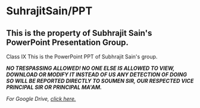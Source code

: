 # SuhrajitSain/PPT
## This is the property of Subhrajit Sain's PowerPoint Presentation Group.
Class IX
This is the PowerPoint PPT of Subhrajit Sain's group.

_**NO TRESPASSING ALLOWED!
NO ONE ELSE IS ALLOWED TO VIEW, DOWNLOAD OR MODIFY IT INSTEAD OF US
ANY DETECTION OF DOING SO WILL BE REPORTED DIRECTLY TO SOUMEN SIR, OUR RESPECTED VICE PRINCIPAL SIR OR PRINCIPAL MA'AM.**_

_For Google Drive, [click here.](https://jstrieb.github.io/link-lock/#eyJ2IjoiMC4wLjEiLCJlIjoiZnk2NEJjVTdaRno1YWVITHFJRFpaTlhHc3hUQ1pGYWNXa3RwcHVFcGN4YVJwdTdTUWFYa1VZN1pnem5PekFMWW5CUGJYbCtVSVpwb05leFNkNndrTE9od2JtY2FTMXVrdStoSEdqVGZIdGZvbXNReTByOGdjczgvQURwS25GMWFjOHEzMHc9PSIsImgiOiJTdWJocmFqaXQgU2FpbidzIERPQiAoRERNTVlZWVkpIGFuZCB0aGVuIGEgaHlwaGVuIGFuZCBsYXN0bHkgdGhlIHNlY3JldCBjb2RlLiIsInMiOiJhZy9hZkt3c0xGdTg1Uk1QYzd3ZUhRPT0iLCJpIjoibDloS09ZRXVKeCtRZ3drMyJ9)_

<!--- Google Drive link: https://drive.google.com/drive/folders/1x5KUVcZ-4-DKnyLFF46Ug0NOyvmQs50i?usp=sharing --->

